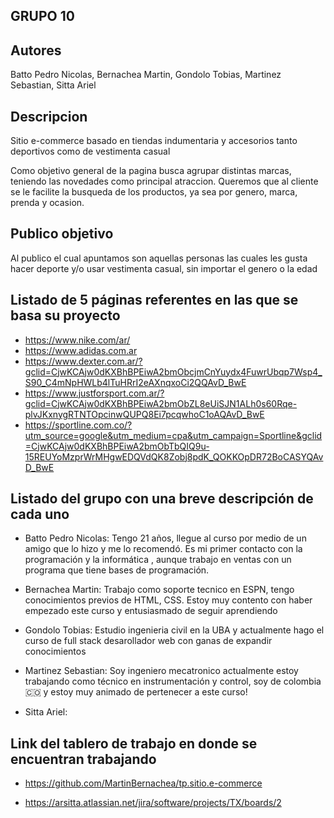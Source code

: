 ## GRUPO 10

## Autores

Batto Pedro Nicolas, Bernachea Martin, Gondolo Tobias, Martinez Sebastian, Sitta Ariel 


## Descripcion

Sitio e-commerce basado en tiendas indumentaria y accesorios tanto deportivos como de vestimenta casual 

Como objetivo general de la pagina busca agrupar distintas marcas, teniendo las novedades como principal atraccion.
Queremos que al cliente se le facilite la busqueda de los productos, ya sea por genero, marca, prenda y ocasion.


## Publico objetivo

Al publico el cual apuntamos son aquellas personas las cuales les gusta hacer deporte y/o usar vestimenta casual, sin importar el genero o la edad


## Listado de 5 páginas referentes en las que se basa su proyecto

 - https://www.nike.com/ar/
 - https://www.adidas.com.ar
 - https://www.dexter.com.ar/?gclid=CjwKCAjw0dKXBhBPEiwA2bmObcjmCnYuydx4FuwrUbqp7Wsp4_S90_C4mNpHWLb4lTuHRrI2eAXnqxoCi2QQAvD_BwE
 - https://www.justforsport.com.ar/?gclid=CjwKCAjw0dKXBhBPEiwA2bmObZL8eUiSJN1ALh0s60Rqe-plvJKxnygRTNTOpcinwQUPQ8Ei7pcqwhoC1oAQAvD_BwE
 - https://sportline.com.co/?utm_source=google&utm_medium=cpa&utm_campaign=Sportline&gclid=CjwKCAjw0dKXBhBPEiwA2bmObTbQIQ9u-15REUYoMzprWrMHgwEDQVdQK8Zobj8pdK_QOKKOpDR72BoCASYQAvD_BwE


## Listado del grupo con una breve descripción de cada uno

 - Batto Pedro Nicolas:
Tengo 21 años, llegue al curso por medio de un amigo que lo hizo y me lo recomendó. Es mi primer contacto con la programación y la informática , aunque trabajo en ventas con un programa que tiene bases de programación.

 - Bernachea Martin:
Trabajo como soporte tecnico en ESPN, tengo conocimientos previos de HTML, CSS. Estoy muy contento con haber empezado este curso y entusiasmado de seguir aprendiendo
 
 - Gondolo Tobias:
Estudio ingenieria civil en la UBA y actualmente hago el curso de full stack desarollador web con ganas de expandir conocimientos

 - Martinez Sebastian: 
Soy ingeniero mecatronico actualmente estoy trabajando como técnico en instrumentación y control, soy de colombia 🇨🇴 y estoy muy animado de pertenecer a este curso!

 - Sitta Ariel:
 

## Link del tablero de trabajo en donde se encuentran trabajando

 - https://github.com/MartinBernachea/tp.sitio.e-commerce

 - https://arsitta.atlassian.net/jira/software/projects/TX/boards/2
